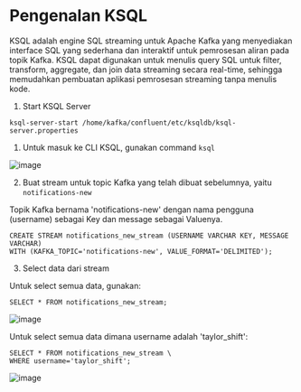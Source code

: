 # Pengenalan KSQL

KSQL adalah engine SQL streaming untuk Apache Kafka yang menyediakan interface SQL yang sederhana dan interaktif untuk pemrosesan aliran pada topik Kafka. KSQL dapat digunakan untuk menulis query SQL untuk filter, transform, aggregate, dan join data streaming secara real-time, sehingga memudahkan pembuatan aplikasi pemrosesan streaming tanpa menulis kode.

1. Start KSQL Server

```
ksql-server-start /home/kafka/confluent/etc/ksqldb/ksql-server.properties
```

1. Untuk masuk ke CLI KSQL, gunakan command `ksql`

![image](https://github.com/ivynajohansen/belajar-confluent/assets/83331802/c71f313e-b106-4d13-973a-640dc1aa2850)


2. Buat stream untuk topic Kafka yang telah dibuat sebelumnya, yaitu `notifications-new`

Topik Kafka bernama 'notifications-new' dengan nama pengguna (username) sebagai Key dan message sebagai Valuenya.

```
CREATE STREAM notifications_new_stream (USERNAME VARCHAR KEY, MESSAGE VARCHAR)
WITH (KAFKA_TOPIC='notifications-new', VALUE_FORMAT='DELIMITED');
```

3. Select data dari stream

Untuk select semua data, gunakan:

```
SELECT * FROM notifications_new_stream;
```

![image](https://github.com/ivynajohansen/belajar-confluent/assets/83331802/81ce049f-b6bf-48e1-b39a-bbf1ead197fd)

Untuk select semua data dimana username adalah 'taylor_shift':

```
SELECT * FROM notifications_new_stream \
WHERE username='taylor_shift';
```

![image](https://github.com/ivynajohansen/belajar-confluent/assets/83331802/3e5609c5-78b0-42fd-b4f0-3fb417cc46e9)
